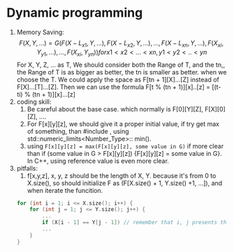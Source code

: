 # Dynamic programming
1. Memory Saving:
$$
F(X,Y,...) = G(F(X - L_{x1}, Y, ...), F(X - L_{x2}, Y, ...), ..., F(X - L_{xn}, Y, ...), F(X_{xi}, Y_{y1}, ...), ..., F(X_{xi}, Y_{yn}))
for x1 < x2 < ... < xn, y1 < y2 < .. < yn
$$
For X, Y, Z, ... as T, We should consider both the Range of T, and the tn,, the Range of T is as bigger as better, the tn is smaller as better.
when we choose the T. We could apply the space as F[tn + 1][X]...[Z] instead of F[X]...[T]...[Z].
Then we can use the formula F[t % (tn + 1)][x]..[z] = [(t-ti) % (tn + 1)][x]...[z]
2. coding skill:
    1. Be careful about the base case. which normally is F[0][Y][Z], F[X][0][Z], ....
    2. For F[x][y][z], we should give it a proper initial value, if try get max of something, than #include <limits>, using std::numeric_limits<Number_Type>:: min().
    3. using `F[x][y][z] = max(F[x][y][z], some value in G)` if more clear than if (some value in G > F[x][y][z]) {F[x][y][z] = some value in G}. In C++, using reference value is even more clear.
3. pitfalls:
    1. f[x,y,z], x, y, z should be the length of X, Y. because it's from 0 to X.size(), so should initialize F as (F[X.size() + 1, Y.size() +1, ...]), and when iterate the funcition.
    ```C++
    for (int i = 1; i <= X.size(); i++) {
        for (int j = 1; j <= Y.size(); j++) {
            ...
            if (X[i - 1] == Y[j - 1]) // remember that i, j presents the size(), not the index; the current index should be size - 1;
            ...
        }
    } 
    ```

